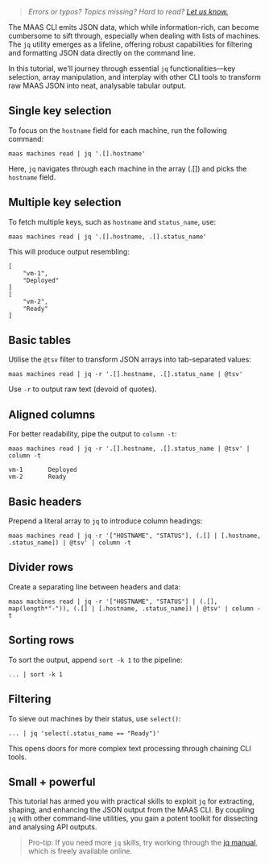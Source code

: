 > *Errors or typos? Topics missing? Hard to read? <a href="https://docs.google.com/forms/d/e/1FAIpQLScIt3ffetkaKW3gDv6FDk7CfUTNYP_HGmqQotSTtj2htKkVBw/viewform?usp=pp_url&entry.1739714854=https://maas.io/docs/get-fancy-cli-output" target = "_blank">Let us know.</a>*

The MAAS CLI emits JSON data, which while information-rich, can become cumbersome to sift through, especially when dealing with lists of machines. The `jq` utility emerges as a lifeline, offering robust capabilities for filtering and formatting JSON data directly on the command line.

In this tutorial, we'll journey through essential `jq` functionalities—key selection, array manipulation, and interplay with other CLI tools to transform raw MAAS JSON into neat, analysable tabular output.

## Single key selection

To focus on the `hostname` field for each machine, run the following command:

```nohighlight
maas machines read | jq '.[].hostname'
```
Here, `jq` navigates through each machine in the array (.[]) and picks the `hostname` field.

## Multiple key selection

To fetch multiple keys, such as `hostname` and `status_name`, use:

```nohighlight
maas machines read | jq '.[].hostname, .[].status_name'
```
This will produce output resembling:

```nohighlight
[
	"vm-1",
    "Deployed"
]
[
    "vm-2", 
    "Ready"
]
```

## Basic tables

Utilise the `@tsv` filter to transform JSON arrays into tab-separated values:

```nohighlight
maas machines read | jq -r '.[].hostname, .[].status_name | @tsv'
```
	
Use `-r` to output raw text (devoid of quotes).

## Aligned columns

For better readability, pipe the output to `column -t`:

```nohighlight
maas machines read | jq -r '.[].hostname, .[].status_name | @tsv' | column -t
```

```nohighlight
vm-1       Deployed
vm-2       Ready
```

## Basic headers

Prepend a literal array to `jq` to introduce column headings:

```nohighligh
maas machines read | jq -r '["HOSTNAME", "STATUS"], (.[] | [.hostname, .status_name]) | @tsv' | column -t
```

## Divider rows

Create a separating line between headers and data:

```nohighlight
maas machines read | jq -r '["HOSTNAME", "STATUS"] | (.[], map(length*"-")), (.[] | [.hostname, .status_name]) | @tsv' | column -t
```

## Sorting rows

To sort the output, append `sort -k 1` to the pipeline:

```nohighlight
... | sort -k 1 
```

## Filtering

To sieve out machines by their status, use `select()`:

```nohighlight
... | jq 'select(.status_name == "Ready")'
```

This opens doors for more complex text processing through chaining CLI tools.

## Small + powerful

This tutorial has armed you with practical skills to exploit `jq` for extracting, shaping, and enhancing the JSON output from the MAAS CLI. By coupling `jq` with other command-line utilities, you gain a potent toolkit for dissecting and analysing API outputs.

>Pro-tip: If you need more `jq` skills, try working through the [jq manual](https://jqlang.github.io/jq/manual/), which is freely available online.
